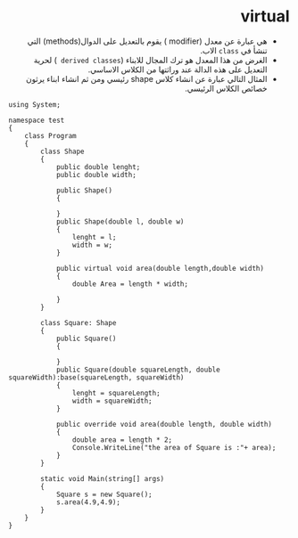 <div dir=rtl align = right >

# virtual 

- هي عبارة عن معدل (modifier ) يقوم بالتعديل على الدوال(methods) التي تنشأ في `class` الاب.
- الغرض من هذا المعدل هو ترك المجال للابناء (`derived classes `) لحرية التعديل على هذه الدالة عند وراثتها من الكلاس الاساسي.
- المثال التالي عبارة عن انشاء كلاس shape رئيسي ومن ثم انشاء ابناء يرثون خصائص الكلاس الرئيسي.

<div dir=ltr align = left >

```
using System;

namespace test
{
    class Program
    {
        class Shape
        {
            public double lenght;
            public double width;

            public Shape()
            {

            }
            public Shape(double l, double w)
            {
                lenght = l;
                width = w;
            }

            public virtual void area(double length,double width)
            {
                double Area = length * width;
                
            }
        }

        class Square: Shape
        {
            public Square()
            {

            }
            public Square(double squareLength, double squareWidth):base(squareLength, squareWidth)
            {
                lenght = squareLength;
                width = squareWidth;
            }

            public override void area(double length, double width)
            {
                double area = length * 2;
                Console.WriteLine("the area of Square is :"+ area);
            }
        }

        static void Main(string[] args)
        {
            Square s = new Square();
            s.area(4.9,4.9);
        }
    }
}

```